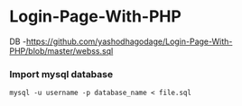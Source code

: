 # Login-Page-With-PHP

DB -https://github.com/yashodhagodage/Login-Page-With-PHP/blob/master/webss.sql


### Import mysql database
```
mysql -u username -p database_name < file.sql
```

